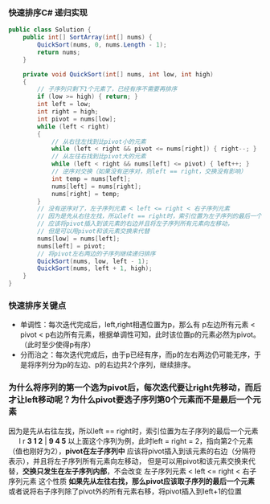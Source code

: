 ### 快速排序C# 递归实现

``` csharp
public class Solution {
    public int[] SortArray(int[] nums) {
        QuickSort(nums, 0, nums.Length - 1);
        return nums;
    }

    private void QuickSort(int[] nums, int low, int high)
    {
        // 子序列只剩下1个元素了，已经有序不需要再排序
        if (low >= high) { return; }
        int left = low;
        int right = high;
        int pivot = nums[low];
        while (left < right)
        {
            // 从右往左找到比pivot小的元素
            while (left < right && pivot <= nums[right]) { right--; }
            // 从左往右找到比pivot大的元素
            while (left < right && nums[left] <= pivot) { left++; }
            // 逆序对交换（如果没有逆序对，则left == right，交换没有影响）
            int temp = nums[left];
            nums[left] = nums[right];
            nums[right] = temp;
        }
        // 没有逆序对了，左子序列元素 < left <= right < 右子序列元素
        // 因为是先从右往左找，所以left == right时，索引位置为左子序列的最后一个元素
        // 应该将pivot插入到该元素的右边并且将左子序列所有元素向左移动，
        // 但是可以用pivot和该元素交换来代替
        nums[low] = nums[left];
        nums[left] = pivot;
        // 将pivot左右两边的子序列继续递归排序
        QuickSort(nums, low, left - 1);
        QuickSort(nums, left + 1, high);
    }
}
```

### 快速排序关键点
- 单调性：每次迭代完成后，left,right相遇位置为p，那么有 p左边所有元素 < pivot < p右边所有元素，根据单调性可知，此时该位置p的元素必然为pivot。（此时至少使得p有序）
- 分而治之：每次迭代完成后，由于p已经有序，而p的左右两边仍可能无序，于是将序列分为p的左边、p的右边共2个序列，继续排序。

### 为什么将序列的第一个选为pivot后，每次迭代要让right先移动，而后才让left移动呢？为什么pivot要选子序列第0个元素而不是最后一个元素

因为是先从右往左找，所以left == right时，索引位置为左子序列的最后一个元素
&ensp;&ensp;&ensp;l r
**3 1 2** | **9 4 5**
以上面这个序列为例，此时left = right = 2，指向第2个元素（值也刚好为2），**pivot在左子序列中**
应该将pivot插入到该元素的右边（分隔符表示），并且将左子序列所有元素向左移动，
但是可以用pivot和该元素交换来代替，**交换只发生在左子序列内部**，不会改变 左子序列元素 < left <= right < 右子序列元素 这个性质
**如果先从左往右找，那么pivot应该取子序列的最后一个元素**
或者说将右子序列除了pivot外的所有元素右移，将pivot插入到left+1的位置